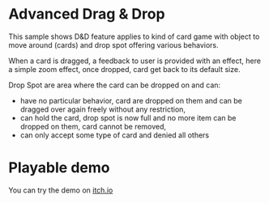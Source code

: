 # Advanced Drag & Drop

This sample shows D&D feature applies to kind of card game with object to move around (cards) and drop spot offering various behaviors.

When a card is dragged, a feedback to user is provided with an effect, here a simple zoom effect, once dropped, card get back to its default size.

Drop Spot are area where the card can be dropped on and can:
* have no particular behavior, card are dropped on them and can be dragged over again freely without any restriction,
* can hold the card, drop spot is now full and no more item can be dropped on them, card cannot be removed,
* can only accept some type of card and denied all others


# Playable demo

You can try the demo on [itch.io](https://infini-creation.itch.io/advanced-dragdrop)
